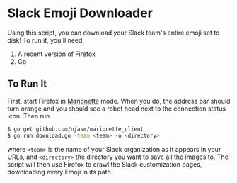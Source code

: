 # Slack Emoji Downloader

Using this script, you can download your Slack team's entire emoji set to disk!
To run it, you'll need:

1. A recent version of Firefox
2. Go

## To Run It

First, start Firefox in
[Marionette](https://firefox-source-docs.mozilla.org/testing/marionette/marionette/index.html)
mode. When you do, the address bar should turn orange and you should see a robot head next
to the connection status icon. Then run

```bash
$ go get github.com/njasm/marionette_client
$ go run download.go -team <team> -o <directory>
```

where `<team>` is the name of your Slack organization as it appears in your
URLs, and `<directory>` the directory you want to save all the images to.  The
script will then use Firefox to crawl the Slack customization pages, downloading
every Emoji in its path.
